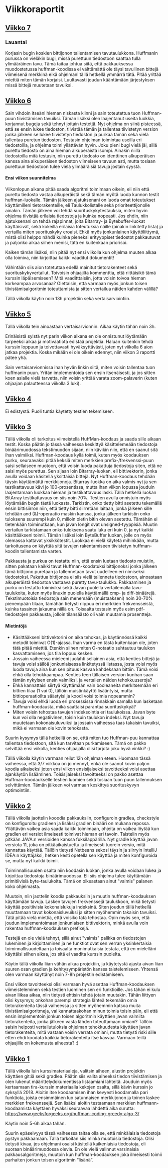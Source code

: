 # Viikkoraportit

## [Viikko 7](#viikko-7)
### Lauantai
Korjasin bugin koskien bittijonon tallentamisen tavutaulukkona. Huffmanin purussa on vieläkin bugi, missä purettuun tiedostoon saattaa tulla ylimääräinen tavu. Tämä taitaa johtua siitä, että pakkauksessa muodostetussa huffman-koodissa ei välttämättä ole täysi tavullinen bittejä viimeisenä merkkinä eikä ohjelmani tällä hetkellä ymmärrä tätä. Pitää yrittää miettiä miten tämän korjaisi. Luultavasti joudun kääntämään järjestyksen missä bittejä muutetaan tavuiksi.  

## [Viikko 6](#viikko-6)
Sain vihdoin itseäni hieman niskasta kiinni ja sain toteutettua tuon Huffman-puun tiivistämisen tavuiksi. Tämän lisäksi olen laajentanut useita luokkia, korjannut bugeja sekä tehnyt joitain testetjä. Nyt ohjelma on siinä pisteessä, että se ensin lukee tiedoston, tiivistää tämän ja tallentaa tiivistetyn version jonka jälkeen se lukee tiivistetyn tiedoston ja purkaa tämän sekä vielä tallentaa puretun tiedoston. Testasin ohjelman toimintaa useilla eri tiedostoilla, ja ohjelma toimi yllättävän hyvin. Joku pieni bugi vielä jäi, sillä purettu tiedosto on aina hieman alkuperäistä isompi. Ainakin niillä tiedostoilla mitä testasin, niin purettu tiedosto on identtinen alkuperäisen kanssa aina alkuperäisen tiedoston viimeiseen tavuun asti, mutta tosiaan purettuun tiedostoon tulee vielä ylimääräisiä tavuja jostain syystä.  

#### Ensi viikon suunnitelma
Viikonlopun aikana pitää saada algoritmi toimimaan oikein, eli niin että purettu tiedosto vastaa alkuperäistä sekä tämän myötä luoda kunnon testit huffman-luokalle. Tämän jälkeen ajatuksenani on luoda omat toteutukset käyttämilleni tietorakenteille, eli Taulukkolistalle sekä prioriteettijonolle ainakin. Tämän jälkeen voi tehdä suorituskykytestauksia, miten hyvin ohjelma tiivistää erilaisia tiedostoja ja kuinka nopeasti. Jos ehdin, niin ajatuksenani on tehdä rajapinnat, joita Bitarray- ja Bytebuffer-luokat käyttäisivät, sekä kokeilla erilaisia toteutuksia näille (ainakin linkitetty lista) ja vertailla miten suorituskyky eroaisi. Ehkä myös jonkunlainen käyttöliittymä, mistä olisi helppo nähdä kuinka pieneksi erityyppiset tiedostot pakkautuvat ja paljonko aikaa siihen menisi, tätä en kuitenkaan priorisoi.  

Kaiken tämän lisäksi, niin pitää nyt ensi viikolla kun ohjelma muuten alkaa olla toimiva, niin kirjoittaa kaikki vaaditut dokumentit!  

Vähintään siis aion totetuttaa edellä mainitut tietorakenteet sekä suorituskykyvertailut. Toivoisin ohjaajilta kommenttia, että riittäisikö tämä kurssin läpäisemiseen? Mitä vaaditttaisiin, jotta voisin toivoa hieman korkeampaa arvosanaa? Olettaisin, että varmaan myös jonkun toisen tiivistämisalgoritmin toteuttamista ja sitten vertailua näiden kahden välillä?  

Tällä viikolla käytin noin 13h projektiin sekä vertaisarviointiin.  

## [Viikko 5](#viikko-5)
Tällä viikolla tein ainoastaan vertaisarvionnin. Aikaa käytin tähän noin 3h.  

Erinäisistä syistä nyt parin viikon aikana en ole onnistunut löytämään tarpeeksi aikaa ja motivaatiota edistää projektia. Haluan kuitenkin tehdä kurssin loppuun ja toivottavasti hyväksyttävästi, joten nyt viikolla 6 aion jatkaa projektia. Koska mikään ei ole oikein edennyt, niin viikon 3 raportti pätee yhä.  

Sain vertaisarvionnissa ihan hyvän linkin siitä, miten voisin tallentaa tuon huffmanin puun. Yritän implementoida sen ensin itsenäisesti, ja jos sitten koen asialle vielä tarvetta, niin voisin yrittää varata zoom-palaverin (kuten ohjaajan palautteessa viikolla 3 luki).  

## [Viikko 4](#viikko-4)
Ei edistystä. Puoli tuntia käytetty testien tekemiseen.

## [Viikko 3](#viikko-3)
Tällä viikolla oli tarkoitus viimeistellä HuffMan-koodaus ja saada sille aikaan testit. Koska päätin jo tässä vaiheessa keskittyä käsittelemeään tiedostoja binäärimuodossa tekstimuodon sijaan, niin kävikin niin, että en saanut sitä ihan valmiiksi. Huffman-koodaus kyllä toimii, kuten myös koodauksen purku, seuraavaksi pitää keksiä miten merkkien prefix-/frekvenssi-puun saisi sellaiseen muotoon, että voisin luoda pakattuja tiedostoja siten, että ne saisi myös purettua. Sen sijaan loin Bitarray-luokan, eli bittivektorin, jonka avulla voidaan käsitellä yksittäisiä bittejä. Nyt Huffman-koodaus tehdään täysin käyttämättä merkkijonoja. Bitarray-luokka on aika valmis nyt ja sen testikattavuus kävi jo 100-prosentissa, mutta ihan viikon lopussa jouduin laajentamaan luokkaa hieman ja testikattavuus laski. Tällä hetkellä luokan BitArray testikattavuus on siis noin 70%. Testien avulla onnistuin myös löytämään bugin tästä luokasta. Tarkistin, onko tietty bitti asetettu tekemällä ensin bittisiirron niin, että tietty bitti siirretään laitaan, jonka jälkeen sille tehdään and (&)-operaatio maskin kanssa, jonka jälkeen tarkistin onko tuloksena suurempi kuin 0, milloin oletin bitin olevan asetettu. Tämähän ei tietenkään toiminutkaan, kun javan longit ovat unsigned-tyyppisiä. Muutin vertailun tarkistamaan onko tuloksena saatu luku eri kuin 0, ja nyt kaikki käsittääkseni toimii. Tämän lisäksi loin ByteBuffer luokan, jolle on myös olemassa kattavat yksikkötestit. Luokkaa ei vielä käytetä mihinkään, mutta tarkoitusena on käyttää sitä tavujen rakentamiseen tiivistetyn huffman-koodin tallentamista varten.  

Pakkausta ja purkua on testattu niin, että ensin luetaan tiedosto muistiin, sitten pakataan kaikki tavut Huffman-koodatuksi bittijonoksi jonka jälkeen tämä bittijono puretaan ja tallennetaan tavut uudelleen eri nimiseksi tiedostoksi. Pakattua bittijonoa ei siis vielä tallenneta tiedostoon, ainoastaan alkuperäistä tiedostoa vastaava puretty tavu-taulukko. Pakkaaminen ja purku on testattu toimiviksi sekä Javan puolella vertailemalla tavu-taulukoita, kuten myös linuxin puolella käyttämällä cmp- ja diff-binäärejä. Tekstimuotoisia tiedostoja sain menemään (muistaakseni) noin 30-70% pienempään tilaan, tämähän tietysti riippuu eri merkkien frekvensseistä, kuinka tasainen jakauma niillä on. Toisaalta testasin myös esim pdf-tiedostojen pakkausta, jolloin tilansäästö oli vain muutamia prosentteja.  

#### Mietintöjä
* Käsittääkseni bittivektorini on aika tehokas, ja käytännössä kaikki metodit toimivat O(1)-ajassa. Ihan varma en tästä kuitenkaan ole, joten tätä pitää miettiä. Etenkin siihen miten O-notaatio suhtautuu taulukon kasvattamiseen, jos tila loppuu kesken.
* Jossain vaiheessa mieleeni juolahti sellainen asia, että kenties bittejä ja tavuja voisi säilöä jonkunlaisessa linkitetyssä listassa, josta voisi myös luoda tavuja aina kun sen pituus kasvaa kahdeksaan bittiin. Tämä voisi ehkä olla tehokkaampaa. Kenties teen tällaisen version kunhan saan tämän nykyisen ensin valmiiksi, ja vertailen näiden tehokkuuseroja?
* Ehkä kannattaisi siirtyä käyttämään vain booleaneita merkitsemään eri bittien tilaa (1 vai 0), tällöin muistinkäyttö lisääntyisi, mutta bittioperaatioilta säästyisi ja koodi voisi toimia nopeammin?
* Tavuja voisi ehkä luoda eri prosessissa rinnakkain samalla kun lasketaan huffman-koodausta, mikä saattaisi parantaa suorituskykyä?
* Miten voisin tehostaa tavujen indeksointia eri taulukoissa. Javan byte kun voi olla negatiivinen, toisin kuin taulukon indeksi. Nyt tavuja muutetaan kokonaisuluvuiksi ja jossain vaiheessa taas takaisin tavuiksi, mikä ei varmaan ole kovin tehokasta.  

Suurin kysymys tällä hetkellä on se, että miten tuo Huffman-puu kannattaa tallentaa tiedostoon, sitä kun tarvitaan purkamiseen. Tämä on pakko selvittää ensi viikolla, kenties ohjaajalla olisi tarjota joku hyvä vinkki? :)  


Tällä viikolla käytin varmaan reilut 12h ohjelman eteen. Huomaan tässä vaiheessa, että 3/7 viikkoa on jo mennyt, enkä ole saanut kovin paljon koodia aikaiseksi joten ensi viikon ensisijaiseksi tavoitteeksi voisi asettaa ajankäytön lisääminen. Toisisijaiseksi tavoitteeksi on pakko asettaa Huffman-koodaukselle testien luomien sekä tosiaan tuon puun tallennuksen selvittämien. Tämän jälkeen voi varmaan keskittyä suorituskyvyn optimointiin.  


## [Viikko 2](#viikko-2)
Tällä viikolla jaottelin kooodia pakkauksiin, configuroin gradlea, checkstyle on konfiguroitu gradleen ja lisäksi gradlen binääri on mukana repossa. Yllättävän vaikea asia saada kaikki toimimaan, ohjeita on vaikea löytää kun gradlen eri versiot ilmeisesti toimivat hieman eri tavoin. Taistelin myös pitkään JAVA:n versioiden kanssa fuksiläppärillä. Nyt gradle käyttää javan versiota 11, joka on pitkäaikaistuettu ja ilmeisesti tuorein versio, mitä kannattaa käyttää. Tällöin tietysti Netbeans sekosi täysin ja siirryin IntelliJ IDEA:n käyttäjäksi, hetken kesti opetella sen käyttöä ja miten konfiguroida se, mutta nyt kaikki toimii.  

Toiminnallisuuden osalta niin koodasin luokan, jonka avulla voidaan lukea ja kirjoittaa tiedostoja binäärimuodossa. Eli siis ohjelma tulee käyttämään primitiivisiä byte-taulukoita. Tämä on oikeastaan ainut "valmis" palanen koko ohjelmasta.  

Muutoin, niin jaottelin koodia pakkauksiin ja muutin huffman-koodauksen käyttämään tavuja. Lasken tavujen frekvenssejä taulukkoon, mikä tietysti käyttää positiivisia kokonaislukuja indeksinä. Siten joudun tällä hetkellä muuttamaan tavut kokonaisluvuiksi ja sitten myöhemmin takaisin tavuiksi. Tätä pitää vielä miettiä, että voisiko tätä tehostaa. Opin myös sen, että joudun implementoimaan jonkunlaisen bittivektorin, minkä avulla voin rakentaa huffman-koodauksen prefixejä.

Testejä en ole vielä tehnyt, sillä ainut "valmis" palikka on tiedostojen lukeminen ja kirjoittaminen ja ne funktiot ovat sen verran yksinkertaisia toiminnallisuudeltaan ja toisaalta monimutkaisia testata, että en mielelläni käyttäisi siihen aikaa, jos sitä ei vaadita kurssin puolelta.  

Käytin tällä viikolla liian vähän aikaa projektiin, ja käytetystä ajasta aivan liian suuren osan gradlen ja kehitysympäristön kanssa taistelemiseen. Yhtensä olen varmaan käyttänyt noin 7-8h projektin edistämiseen.

Ensi viikon tavoitteeksi olisi varmaan hyvä asettaa Huffman-koodauksen viimeisteleminen sekä testien luominen sen eri funktioille. Jos tähän ei kulu aivan liikaa aikaa, niin tietysti ehtisin tehdä jotain muutakin. Tähän liittyen olisi kysymys; onkohan parempi strategia lähteä tekemään omia tietorakenteita tässä vaiheessa ja sitten myöhemmin katsoa muita tiivistämisalgoritmeja, vai kannattaakohan minun toimia toisin päin, eli että ensin implementoin jonkun toisen algoritmin käyttäen javan valmiita tietorakenteita, jonka jälkeen vasta lähden toteuttamaan omiani? Tällöin saisin helposti vertailutuloksia ohjelman tehokkuudesta käyttäen javan tietorakenteita, mitä vastaan voisin verrata omiani, mutta tietysti riski sille etten ehdi koodata kaikkia tietorakenteita itse kasvaa. Varmaan teillä ohjaajille on kokemusta aiheesta? :)

## [Viikko 1](#viikko-1)
Tällä viikolla luin kurssimateriaaleja, valitsin aiheen, alustin projektin käyttäen git:iä sekä gradlea. Päätin siis valita aiheeksi tiedon tiivistämisen ja olen lukenut määrittelydokumentissa listaamiani lähteitä. Jouduin myös kertaamaan tira-kurssin materiaalia kekojen osalta, sillä kävin kurssin jo syksyllä 2018. Aloitin itse koodaamisen ihan kevyesti koodamalla pari funktiota, joista ensimmäinen luo satunnaisen merkkijonon ja toinen laskee merkkien frekvenssejä. Sen lisäksi aloitin testaamaan merkkien huffmann-koodaamista käyttäen hyväksi seuraavaa lähdettä aika surutta: https://www.geeksforgeeks.org/huffman-coding-greedy-algo-3/

Käytin noin 5-6h aikaa tähän.

Suurin epäselvyys tässä vaiheessa taitaa olla se, että minkälaisia tiedostoja pystyn pakkaamaan. Tällä tarkoitan siis minkä muotoisia tiedostoja. Olisi tietysti kivaa, jos ohjelmani osaisi käsitellä kaikenlaisia tiedostoja, eli suoraan binäärimuodossa olevia. En ole vielä valinnut varsinaisia pakkausalgoritmeja, muutoin kun huffman-koodauksen joka ilmeisesti toimii parhaiten jonkun toisen algoritmin “lisänä”. 
